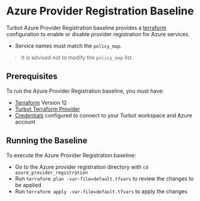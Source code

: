 # Azure Provider Registration Baseline

Turbot Azure Provider Registration baseline provides a [terraform](https://www.terraform.io) configuration to enable or disable provider registration for Azure services.

- Service names must match the `policy_map`.

> It is advised not to modify the `policy_map` list.

## Prerequisites

To run the Azure Provider Registration baseline, you must have:

- [Terraform](https://www.terraform.io) Version 12
- [Turbot Terraform Provider](https://github.com/turbotio/terraform-provider-turbot)
- [Credentials](https://turbot-dev.com/v5/docs/api/credentials) configured to connect to your Turbot workspace and Azure account

## Running the Baseline

To execute the Azure Provider Registration baseline:

- Go to the Azure provider registration directory with `cd azure_provider_registration`
- Run `terraform plan -var-file=default.tfvars` to review the changes to be applied
- Run `terraform apply -var-file=default.tfvars` to apply the changes